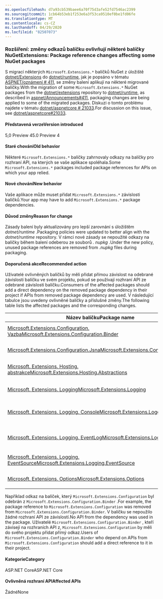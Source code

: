 ```yaml
---
ms.openlocfilehash: d7a93cb539baee6a70f75d3afe52fd7546ac2399
ms.sourcegitcommit: 1cb64b53eb1f253e6a3f53ca9510ef0be1fd06fe
ms.translationtype: MT
ms.contentlocale: cs-CZ
ms.lasthandoff: 04/29/2020
ms.locfileid: "82507073"
---
```

### <a name="extensions-package-reference-changes-affecting-some-nuget-packages"></a><span data-ttu-id="d62b7-101">Rozšíření: změny odkazů balíčku ovlivňují některé balíčky NuGet</span><span class="sxs-lookup"><span data-stu-id="d62b7-101">Extensions: Package reference changes affecting some NuGet packages</span></span>

<span data-ttu-id="d62b7-102">S migrací některých `Microsoft.Extensions.*` balíčků NuGet z úložiště [dotnet/Extensions](https://github.com/dotnet/extensions) do [dotnet/runtime](https://github.com/dotnet/runtime), jak je popsáno v tématu [ASPNET/oznámení # 411](https://github.com/aspnet/Announcements/issues/411), se změny balení aplikují na některé migrované balíčky.</span><span class="sxs-lookup"><span data-stu-id="d62b7-102">With the migration of some `Microsoft.Extensions.*` NuGet packages from the [dotnet/extensions](https://github.com/dotnet/extensions) repository to [dotnet/runtime](https://github.com/dotnet/runtime), as described in [aspnet/Announcements#411](https://github.com/aspnet/Announcements/issues/411), packaging changes are being applied to some of the migrated packages.</span></span> <span data-ttu-id="d62b7-103">Diskuzi o tomto problému najdete v tématu [dotnet/aspnetcore # 21033](https://github.com/dotnet/aspnetcore/issues/21033).</span><span class="sxs-lookup"><span data-stu-id="d62b7-103">For discussion on this issue, see [dotnet/aspnetcore#21033](https://github.com/dotnet/aspnetcore/issues/21033).</span></span>

#### <a name="version-introduced"></a><span data-ttu-id="d62b7-104">Představená verze</span><span class="sxs-lookup"><span data-stu-id="d62b7-104">Version introduced</span></span>

<span data-ttu-id="d62b7-105">5,0 Preview 4</span><span class="sxs-lookup"><span data-stu-id="d62b7-105">5.0 Preview 4</span></span>

#### <a name="old-behavior"></a><span data-ttu-id="d62b7-106">Staré chování</span><span class="sxs-lookup"><span data-stu-id="d62b7-106">Old behavior</span></span>

<span data-ttu-id="d62b7-107">Některé `Microsoft.Extensions.*` balíčky zahrnovaly odkazy na balíčky pro rozhraní API, na kterých se vaše aplikace spoléhala.</span><span class="sxs-lookup"><span data-stu-id="d62b7-107">Some `Microsoft.Extensions.*` packages included package references for APIs on which your app relied.</span></span>

#### <a name="new-behavior"></a><span data-ttu-id="d62b7-108">Nové chování</span><span class="sxs-lookup"><span data-stu-id="d62b7-108">New behavior</span></span>

<span data-ttu-id="d62b7-109">Vaše aplikace může muset přidat `Microsoft.Extensions.*` závislosti balíčků.</span><span class="sxs-lookup"><span data-stu-id="d62b7-109">Your app may have to add `Microsoft.Extensions.*` package dependencies.</span></span>

#### <a name="reason-for-change"></a><span data-ttu-id="d62b7-110">Důvod změny</span><span class="sxs-lookup"><span data-stu-id="d62b7-110">Reason for change</span></span>

<span data-ttu-id="d62b7-111">Zásady balení byly aktualizovány pro lepší zarovnání s úložištěm *dotnet/runtime* .</span><span class="sxs-lookup"><span data-stu-id="d62b7-111">Packaging policies were updated to better align with the *dotnet/runtime* repository.</span></span> <span data-ttu-id="d62b7-112">V rámci nové zásady se nepoužité odkazy na balíčky během balení odeberou ze souborů *. nupkg* .</span><span class="sxs-lookup"><span data-stu-id="d62b7-112">Under the new policy, unused package references are removed from *.nupkg* files during packaging.</span></span>

#### <a name="recommended-action"></a><span data-ttu-id="d62b7-113">Doporučená akce</span><span class="sxs-lookup"><span data-stu-id="d62b7-113">Recommended action</span></span>

<span data-ttu-id="d62b7-114">Uživatelé ovlivněných balíčků by měli přidat přímou závislost na odebrané závislosti balíčku ve svém projektu, pokud se používají rozhraní API ze odebrané závislosti balíčku.</span><span class="sxs-lookup"><span data-stu-id="d62b7-114">Consumers of the affected packages should add a direct dependency on the removed package dependency in their project if APIs from removed package dependency are used.</span></span> <span data-ttu-id="d62b7-115">V následující tabulce jsou uvedeny ovlivněné balíčky a příslušné změny.</span><span class="sxs-lookup"><span data-stu-id="d62b7-115">The following table lists the affected packages and the corresponding changes.</span></span>

|<span data-ttu-id="d62b7-116">Název balíčku</span><span class="sxs-lookup"><span data-stu-id="d62b7-116">Package name</span></span>|<span data-ttu-id="d62b7-117">Popis změny</span><span class="sxs-lookup"><span data-stu-id="d62b7-117">Change description</span></span>|
|------------|------------------|
|[<span data-ttu-id="d62b7-118">Microsoft.Extensions.Configuration. Vazba</span><span class="sxs-lookup"><span data-stu-id="d62b7-118">Microsoft.Extensions.Configuration.Binder</span></span>](https://nuget.org/packages/Microsoft.Extensions.Configuration.Binder)|<span data-ttu-id="d62b7-119">Odebraný odkaz na `Microsoft.Extensions.Configuration`</span><span class="sxs-lookup"><span data-stu-id="d62b7-119">Removed reference to `Microsoft.Extensions.Configuration`</span></span>|
|[<span data-ttu-id="d62b7-120">Microsoft.Extensions.Configuration.Jsna</span><span class="sxs-lookup"><span data-stu-id="d62b7-120">Microsoft.Extensions.Configuration.Json</span></span>](https://nuget.org/packages/Microsoft.Extensions.Configuration.Json)    |<span data-ttu-id="d62b7-121">Odebraný odkaz na `System.Threading.Tasks.Extensions`</span><span class="sxs-lookup"><span data-stu-id="d62b7-121">Removed reference to `System.Threading.Tasks.Extensions`</span></span>|
|[<span data-ttu-id="d62b7-122">Microsoft. Extensions. Hosting. abstrakce</span><span class="sxs-lookup"><span data-stu-id="d62b7-122">Microsoft.Extensions.Hosting.Abstractions</span></span>](https://nuget.org/packages/Microsoft.Extensions.Hosting.Abstractions)|<span data-ttu-id="d62b7-123">Odebraný odkaz na `Microsoft.Extensions.Logging.Abstractions`</span><span class="sxs-lookup"><span data-stu-id="d62b7-123">Removed reference to `Microsoft.Extensions.Logging.Abstractions`</span></span>|
|[<span data-ttu-id="d62b7-124">Microsoft. Extensions. Logging</span><span class="sxs-lookup"><span data-stu-id="d62b7-124">Microsoft.Extensions.Logging</span></span>](https://nuget.org/packages/Microsoft.Extensions.Logging)                          |<span data-ttu-id="d62b7-125">Odebraný odkaz na `Microsoft.Extensions.Configuration.Binder`</span><span class="sxs-lookup"><span data-stu-id="d62b7-125">Removed reference to `Microsoft.Extensions.Configuration.Binder`</span></span>|
|[<span data-ttu-id="d62b7-126">Microsoft. Extensions. Logging. Console</span><span class="sxs-lookup"><span data-stu-id="d62b7-126">Microsoft.Extensions.Logging.Console</span></span>](https://nuget.org/packages/Microsoft.Extensions.Logging.Console)          |<span data-ttu-id="d62b7-127">Odebraný odkaz na `Microsoft.Extensions.Configuration.Abstractions`</span><span class="sxs-lookup"><span data-stu-id="d62b7-127">Removed reference to `Microsoft.Extensions.Configuration.Abstractions`</span></span>|
|[<span data-ttu-id="d62b7-128">Microsoft. Extensions. Logging. EventLog</span><span class="sxs-lookup"><span data-stu-id="d62b7-128">Microsoft.Extensions.Logging.EventLog</span></span>](https://nuget.org/packages/Microsoft.Extensions.Logging.EventLog)        |<span data-ttu-id="d62b7-129">Odebral se odkaz na `System.Diagnostics.EventLog` pro zástupný název cílového rozhraní .NET Framework 4.6.1.</span><span class="sxs-lookup"><span data-stu-id="d62b7-129">Removed reference to `System.Diagnostics.EventLog` for the .NET Framework 4.6.1 target framework moniker</span></span>|
|[<span data-ttu-id="d62b7-130">Microsoft. Extensions. Logging. EventSource</span><span class="sxs-lookup"><span data-stu-id="d62b7-130">Microsoft.Extensions.Logging.EventSource</span></span>](https://nuget.org/packages/Microsoft.Extensions.Logging.EventSource)  |<span data-ttu-id="d62b7-131">Odebraný odkaz na `System.Threading.Tasks.Extensions`</span><span class="sxs-lookup"><span data-stu-id="d62b7-131">Removed reference to `System.Threading.Tasks.Extensions`</span></span>|
|[<span data-ttu-id="d62b7-132">Microsoft. Extensions. Options</span><span class="sxs-lookup"><span data-stu-id="d62b7-132">Microsoft.Extensions.Options</span></span>](https://nuget.org/packages/Microsoft.Extensions.Options)                          |<span data-ttu-id="d62b7-133">Odebraný odkaz na `System.ComponentModel.Annotations`</span><span class="sxs-lookup"><span data-stu-id="d62b7-133">Removed reference to `System.ComponentModel.Annotations`</span></span>|

<span data-ttu-id="d62b7-134">Například odkaz na balíček, který `Microsoft.Extensions.Configuration` byl odebrán z `Microsoft.Extensions.Configuration.Binder` .</span><span class="sxs-lookup"><span data-stu-id="d62b7-134">For example, the package reference to `Microsoft.Extensions.Configuration` was removed from `Microsoft.Extensions.Configuration.Binder`.</span></span> <span data-ttu-id="d62b7-135">V balíčku se nepoužilo žádné rozhraní API ze závislostí.</span><span class="sxs-lookup"><span data-stu-id="d62b7-135">No API from the dependency was used in the package.</span></span> <span data-ttu-id="d62b7-136">Uživatelé `Microsoft.Extensions.Configuration.Binder` , kteří závisejí na rozhraních API z, `Microsoft.Extensions.Configuration` by měli do svého projektu přidat přímý odkaz.</span><span class="sxs-lookup"><span data-stu-id="d62b7-136">Users of `Microsoft.Extensions.Configuration.Binder` who depend on APIs from `Microsoft.Extensions.Configuration` should add a direct reference to it in their project.</span></span>

#### <a name="category"></a><span data-ttu-id="d62b7-137">Kategorie</span><span class="sxs-lookup"><span data-stu-id="d62b7-137">Category</span></span>

<span data-ttu-id="d62b7-138">ASP.NET Core</span><span class="sxs-lookup"><span data-stu-id="d62b7-138">ASP.NET Core</span></span>

#### <a name="affected-apis"></a><span data-ttu-id="d62b7-139">Ovlivněná rozhraní API</span><span class="sxs-lookup"><span data-stu-id="d62b7-139">Affected APIs</span></span>

<span data-ttu-id="d62b7-140">Žádné</span><span class="sxs-lookup"><span data-stu-id="d62b7-140">None</span></span>

<!--

#### Affected APIs

Not detectable via API analysis

-->
